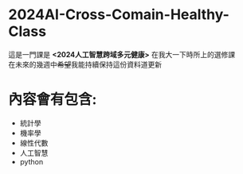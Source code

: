 # 2024AI-Cross-Comain-Healthy-Class
這是一門課是 __<2024人工智慧跨域多元健康>__ 在我大一下時所上的選修課 \
在未來的幾週中~~希望~~我能持續保持這份資料道更新

# 內容會有包含:

  * 統計學  
  * 機率學  
  * 線性代數  
  * 人工智慧  
  * python  
